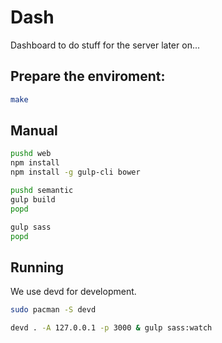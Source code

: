 # Dash

Dashboard to do stuff for the server later on...

## Prepare the enviroment:

```bash
make
```

## Manual

```bash
pushd web
npm install
npm install -g gulp-cli bower

pushd semantic
gulp build
popd

gulp sass
popd
```

## Running

We use devd for development.

```bash
sudo pacman -S devd
```

```bash
devd . -A 127.0.0.1 -p 3000 & gulp sass:watch
```
